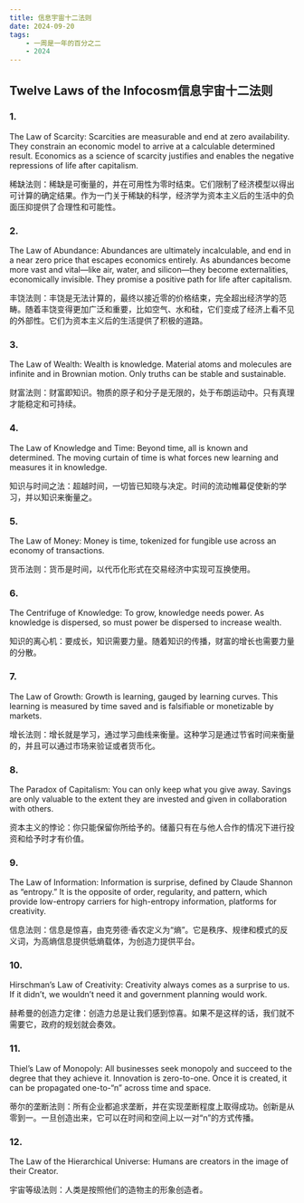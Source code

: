 ```yaml
---
title: 信息宇宙十二法则
date: 2024-09-20
tags:
    - 一周是一年的百分之二
    - 2024
---
```


## Twelve Laws of the Infocosm信息宇宙十二法则

### 1.

The Law of Scarcity: Scarcities are measurable and end at zero availability. They constrain an economic model to arrive at a calculable determined result. Economics as a science of scarcity justifies and enables the negative repressions of life after capitalism.

稀缺法则：稀缺是可衡量的，并在可用性为零时结束。它们限制了经济模型以得出可计算的确定结果。作为一门关于稀缺的科学，经济学为资本主义后的生活中的负面压抑提供了合理性和可能性。



### 2.

The Law of Abundance: Abundances are ultimately incalculable, and end in a near zero price that escapes economics entirely. As abundances become more vast and vital—like air, water, and silicon—they become externalities, economically invisible. They promise a positive path for life after capitalism.

丰饶法则：丰饶是无法计算的，最终以接近零的价格结束，完全超出经济学的范畴。随着丰饶变得更加广泛和重要，比如空气、水和硅，它们变成了经济上看不见的外部性。它们为资本主义后的生活提供了积极的道路。



### 3.

The Law of Wealth: Wealth is knowledge. Material atoms and molecules are infinite and in Brownian motion. Only truths can be stable and sustainable.

财富法则：财富即知识。物质的原子和分子是无限的，处于布朗运动中。只有真理才能稳定和可持续。



### 4.

The Law of Knowledge and Time: Beyond time, all is known and determined. The moving curtain of time is what forces new learning and measures it in knowledge.

知识与时间之法：超越时间，一切皆已知晓与决定。时间的流动帷幕促使新的学习，并以知识来衡量之。



### 5.

The Law of Money: Money is time, tokenized for fungible use across an economy of transactions.

货币法则：货币是时间，以代币化形式在交易经济中实现可互换使用。



### 6.

The Centrifuge of Knowledge: To grow, knowledge needs power. As knowledge is dispersed, so must power be dispersed to increase wealth.

知识的离心机：要成长，知识需要力量。随着知识的传播，财富的增长也需要力量的分散。



### 7.

The Law of Growth: Growth is learning, gauged by learning curves. This learning is measured by time saved and is falsifiable or monetizable by markets.

增长法则：增长就是学习，通过学习曲线来衡量。这种学习是通过节省时间来衡量的，并且可以通过市场来验证或者货币化。



### 8.

The Paradox of Capitalism: You can only keep what you give away. Savings are only valuable to the extent they are invested and given in collaboration with others.

资本主义的悖论：你只能保留你所给予的。储蓄只有在与他人合作的情况下进行投资和给予时才有价值。



### 9.

The Law of Information: Information is surprise, defined by Claude Shannon as “entropy.” It is the opposite of order, regularity, and pattern, which provide low-entropy carriers for high-entropy information, platforms for creativity.

信息法则：信息是惊喜，由克劳德·香农定义为“熵”。它是秩序、规律和模式的反义词，为高熵信息提供低熵载体，为创造力提供平台。





### 10.

Hirschman’s Law of Creativity: Creativity always comes as a surprise to us. If it didn’t, we wouldn’t need it and government planning would work.

赫希曼的创造力定律：创造力总是让我们感到惊喜。如果不是这样的话，我们就不需要它，政府的规划就会奏效。





### 11.

Thiel’s Law of Monopoly: All businesses seek monopoly and succeed to the degree that they achieve it. Innovation is zero-to-one. Once it is created, it can be propagated one-to-“n” across time and space.

蒂尔的垄断法则：所有企业都追求垄断，并在实现垄断程度上取得成功。创新是从零到一。一旦创造出来，它可以在时间和空间上以一对“n”的方式传播。



### 12.

The Law of the Hierarchical Universe: Humans are creators in the image of their Creator.

宇宙等级法则：人类是按照他们的造物主的形象创造者。
